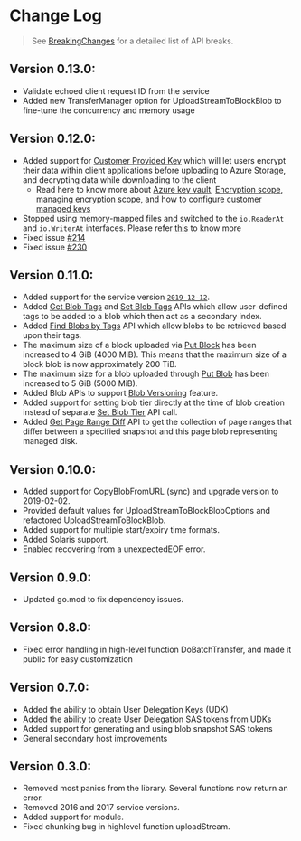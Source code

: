 # Change Log

> See [BreakingChanges](BreakingChanges.md) for a detailed list of API breaks.

## Version 0.13.0:
- Validate echoed client request ID from the service
- Added new TransferManager option for UploadStreamToBlockBlob to fine-tune the concurrency and memory usage 

## Version 0.12.0:
- Added support for [Customer Provided Key](https://docs.microsoft.com/en-us/azure/storage/common/storage-service-encryption) which will let users encrypt their data within client applications before uploading to Azure Storage, and decrypting data while downloading to the client
    - Read here to know more about [Azure key vault](https://docs.microsoft.com/en-us/azure/key-vault/general/overview), [Encryption scope](https://docs.microsoft.com/en-us/azure/storage/blobs/encryption-scope-manage?tabs=portal), [managing encryption scope](https://docs.microsoft.com/en-us/azure/storage/blobs/encryption-scope-manage?tabs=portal), and how to [configure customer managed keys](https://docs.microsoft.com/en-us/azure/data-explorer/customer-managed-keys-portal)
- Stopped using memory-mapped files and switched to the `io.ReaderAt` and `io.WriterAt` interfaces. Please refer [this](https://github.com/Azure/azure-storage-blob-go/pull/223/commits/0e3e7a4e260c059c49a418a0f1501452d3e05a44) to know more
- Fixed issue [#214](https://github.com/Azure/azure-storage-blob-go/issues/214)
- Fixed issue [#230](https://github.com/Azure/azure-storage-blob-go/issues/230)

## Version 0.11.0:
- Added support for the service version [`2019-12-12`](https://docs.microsoft.com/en-us/rest/api/storageservices/versioning-for-the-azure-storage-services).
- Added [Get Blob Tags](https://docs.microsoft.com/en-us/rest/api/storageservices/get-blob-tags) and [Set Blob Tags](https://docs.microsoft.com/en-us/rest/api/storageservices/set-blob-tags) APIs which allow user-defined tags to be added to a blob which then act as a secondary index.
- Added [Find Blobs by Tags](https://docs.microsoft.com/en-us/rest/api/storageservices/find-blobs-by-tags) API which allow blobs to be retrieved based upon their tags.
- The maximum size of a block uploaded via [Put Block](https://docs.microsoft.com/en-us/rest/api/storageservices/put-block#remarks) has been increased to 4 GiB (4000 MiB). This means that the maximum size of a block blob is now approximately 200 TiB.
- The maximum size for a blob uploaded through [Put Blob](https://docs.microsoft.com/en-us/rest/api/storageservices/put-blob#remarks) has been increased to 5 GiB (5000 MiB).
- Added Blob APIs to support [Blob Versioning](https://docs.microsoft.com/en-us/azure/storage/blobs/versioning-overview) feature.
- Added support for setting blob tier directly at the time of blob creation instead of separate [Set Blob Tier](https://docs.microsoft.com/en-us/rest/api/storageservices/set-blob-tier) API call.
- Added [Get Page Range Diff](https://docs.microsoft.com/rest/api/storageservices/get-page-ranges) API to get the collection of page ranges that differ between a specified snapshot and this page blob representing managed disk.

## Version 0.10.0:
- Added support for CopyBlobFromURL (sync) and upgrade version to 2019-02-02.
- Provided default values for UploadStreamToBlockBlobOptions and refactored UploadStreamToBlockBlob.
- Added support for multiple start/expiry time formats.
- Added Solaris support.
- Enabled recovering from a unexpectedEOF error.

## Version 0.9.0:
- Updated go.mod to fix dependency issues.

## Version 0.8.0:
- Fixed error handling in high-level function DoBatchTransfer, and made it public for easy customization

## Version 0.7.0:
- Added the ability to obtain User Delegation Keys (UDK)
- Added the ability to create User Delegation SAS tokens from UDKs
- Added support for generating and using blob snapshot SAS tokens
- General secondary host improvements

## Version 0.3.0:
- Removed most panics from the library. Several functions now return an error.
- Removed 2016 and 2017 service versions.
- Added support for module.
- Fixed chunking bug in highlevel function uploadStream.